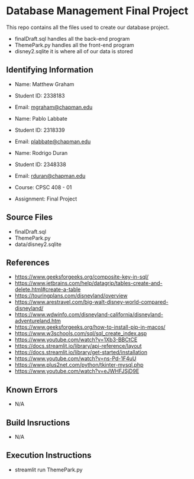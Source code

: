 # Database Management Final Project


This repo contains all the files used to create our database project.

* finalDraft.sql handles all the back-end program
* ThemePark.py handles all the front-end program
* disney2.sqlite it is where all of our data is stored


## Identifying Information

* Name: Matthew Graham
* Student ID: 2338183
* Email: mgraham@chapman.edu

* Name: Pablo Labbate
* Student ID: 2318339
* Email: plabbate@chapman.edu

* Name: Rodrigo Duran
* Student ID: 2348338
* Email: rduran@chapman.edu
* Course: CPSC 408 - 01
* Assignment: Final Project



## Source Files

* finalDraft.sql
* ThemePark.py
* data/disney2.sqlite

## References

* https://www.geeksforgeeks.org/composite-key-in-sql/
* https://www.jetbrains.com/help/datagrip/tables-create-and-delete.html#create-a-table
* https://touringplans.com/disneyland/overview
* https://www.arestravel.com/big-walt-disney-world-compared-disneyland/
* https://www.wdwinfo.com/disneyland-california/disneyland-adventureland.htm
* https://www.geeksforgeeks.org/how-to-install-pip-in-macos/
* https://www.w3schools.com/sql/sql_create_index.asp
* https://www.youtube.com/watch?v=1Xb3-BBCtCE
* https://docs.streamlit.io/library/api-reference/layout 
* https://docs.streamlit.io/library/get-started/installation
* https://www.youtube.com/watch?v=ns-Pd-1F4uU
* https://www.plus2net.com/python/tkinter-mysql.php
* https://www.youtube.com/watch?v=eJWHFJSjD9E

## Known Errors

* N/A

## Build Insructions

* N/A

## Execution Instructions

* streamlit run ThemePark.py
